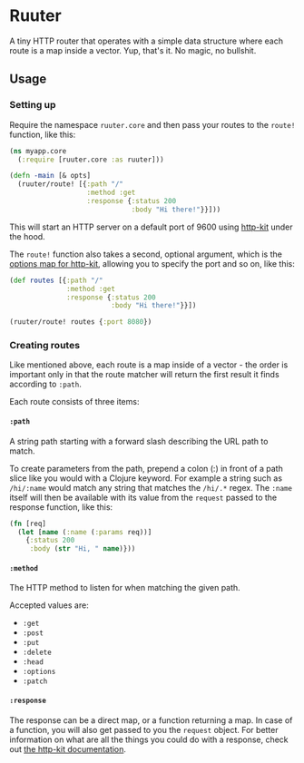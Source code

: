 # Ruuter

A tiny HTTP router that operates with a simple data structure where each route is a map inside a vector. Yup, that's it. No magic, no bullshit. 

## Usage

### Setting up

Require the namespace `ruuter.core` and then pass your routes to the `route!` function, like this:

```clojure
(ns myapp.core
  (:require [ruuter.core :as ruuter]))

(defn -main [& opts]
  (ruuter/route! [{:path "/"
                   :method :get
                   :response {:status 200
                              :body "Hi there!"}}]))
```

This will start an HTTP server on a default port of 9600 using [http-kit](https://github.com/http-kit/http-kit) under the hood.

The `route!` function also takes a second, optional argument, which is the [options map for http-kit](http://http-kit.github.io/http-kit/org.httpkit.server.html#var-run-server), allowing you to specify the port and so on, like this:

```clojure
(def routes [{:path "/"
              :method :get
              :response {:status 200
                         :body "Hi there!"}}])

(ruuter/route! routes {:port 8080})
```

### Creating routes

Like mentioned above, each route is a map inside of a vector - the order is important only in that the route matcher will return the first result it finds according to `:path`. 

Each route consists of three items:

#### `:path`

A string path starting with a forward slash describing the URL path to match. 

To create parameters from the path, prepend a colon (:) in front of a path slice like you would with a Clojure keyword. For example a string such as `/hi/:name` would match any string that matches the `/hi/.*` regex. The `:name` itself will then be available with its value from the `request` passed to the response function, like this:

```clojure
(fn [req]
  (let [name (:name (:params req))]
    {:status 200
     :body (str "Hi, " name)}))
```

#### `:method`

The HTTP method to listen for when matching the given path.

Accepted values are:

- `:get`
- `:post`
- `:put`
- `:delete`
- `:head`
- `:options`
- `:patch`

#### `:response`

The response can be a direct map, or a function returning a map. In case of a function, you will also get passed to you the `request` object. For better information on what are all the things you could do with a response, check out [the http-kit documentation](https://http-kit.github.io/server.html).
